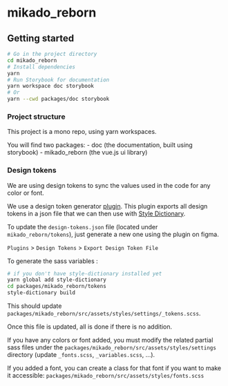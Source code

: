 # mikado_reborn

## Getting started

```sh
# Go in the project directory
cd mikado_reborn
# Install dependencies
yarn
# Run Storybook for documentation
yarn workspace doc storybook
# Or
yarn --cwd packages/doc storybook
```

### Project structure

This project is a mono repo, using yarn workspaces.

You will find two packages:
    - doc (the documentation, built using storybook)
    - mikado_reborn (the vue.js ui library)

### Design tokens

We are using design tokens to sync the values used in the code for any color or font.

We use a design token generator [plugin](https://www.figma.com/community/plugin/888356646278934516/Design-Tokens). This plugin exports all design tokens in a json file that we can then use with [Style Dictionary](https://amzn.github.io/style-dictionary/#/).

To update the `design-tokens.json` file (located under `mikado_reborn/tokens`), just generate a new one using the plugin on figma.

`Plugins` > `Design Tokens` > `Export Design Token File`

To generate the sass variables :

```sh
# if you don't have style-dictionary installed yet
yarn global add style-dictionary
cd packages/mikado_reborn/tokens
style-dictionary build
```

This should update `packages/mikado_reborn/src/assets/styles/settings/_tokens.scss`.

Once this file is updated, all is done if there is no addition.

If you have any colors or font added, you must modify the related partial sass files under the `packages/mikado_reborn/src/assets/styles/settings` directory (update `_fonts.scss`, `_variables.scss`, ...).

If you added a font, you can create a class for that font if you want to make it accessible: `packages/mikado_reborn/src/assets/styles/fonts.scss`
